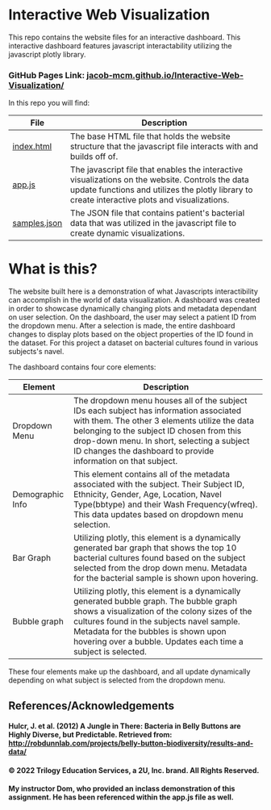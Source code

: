 # Interactive Web Visualization

This repo contains the website files for an interactive dashboard. This interactive dashboard features javascript interactability utilizing the javascript plotly library. 

### GitHub Pages Link: [jacob-mcm.github.io/Interactive-Web-Visualization/](https://jacob-mcm.github.io/Interactive-Web-Visualization/)

In this repo you will find:

|File|Description|
|----|-----------|
|[index.html](index.html)|The base HTML file that holds the website structure that the javascript file interacts with and builds off of.|
|[app.js](/static/js/app.js)| The javascript file that enables the interactive visualizations on the website. Controls the data update functions and utilizes the plotly library to create interactive plots and visualizations.|
|[samples.json](samples.json)| The JSON file that contains patient's bacterial data that was utilized in the javascript file to create dynamic visualizations.|

# What is this?

The website built here is a demonstration of what Javascripts interactibility can accomplish in the world of data visualization. A dashboard was created in order to showcase dynamically changing plots and metadata dependant on user selection. On the dashboard, the user may select a patient ID from the dropdown menu. After a selection is made, the entire dashboard changes to display plots based on the object properties of the ID found in the dataset. For this project a dataset on bacterial cultures found in various subjects's navel. 

The dashboard contains four core elements:

|Element|Description|
|-------|-----------|
|Dropdown Menu| The dropdown menu houses all of the subject IDs each subject has information associated with them. The other 3 elements utilize the data belonging to the subject ID chosen from this drop-down menu. In short, selecting a subject ID changes the dashboard to provide information on that subject.
|Demographic Info| This element contains all of the metadata associated with the subject. Their Subject ID, Ethnicity, Gender, Age, Location, Navel Type(bbtype) and their Wash Frequency(wfreq). This data updates based on dropdown menu selection.|
|Bar Graph| Utilizing plotly, this element is a dynamically generated bar graph that shows the top 10 bacterial cultures found based on the subject selected from the drop down menu. Metadata for the bacterial sample is shown upon hovering.|
|Bubble graph| Utilizing plotly, this element is a dynamically generated bubble graph. The bubble graph shows a visualization of the colony sizes of the cultures found in the subjects navel sample. Metadata for the bubbles is shown upon hovering over a bubble. Updates each time a subject is selected.|

These four elements make up the dashboard, and all update dynamically depending on what subject is selected from the dropdown menu.

## References/Acknowledgements

#### Hulcr, J. et al. (2012) A Jungle in There: Bacteria in Belly Buttons are Highly Diverse, but Predictable. Retrieved from: http://robdunnlab.com/projects/belly-button-biodiversity/results-and-data/

#### © 2022 Trilogy Education Services, a 2U, Inc. brand. All Rights Reserved.

#### My instructor Dom, who provided an inclass demonstration of this assignment. He has been referenced within the app.js file as well.  
